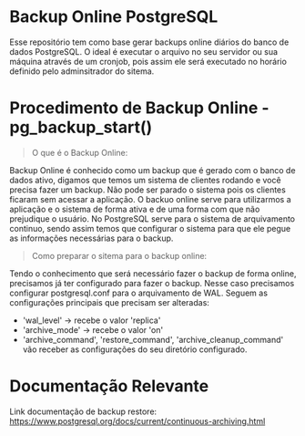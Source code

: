 # Backup Online PostgreSQL
Esse repositório tem como base gerar backups online diários do banco de dados PostgreSQL. O ideal é executar o arquivo no seu servidor ou sua máquina através de um cronjob, pois assim ele será executado no horário definido pelo adminsitrador do sitema.

# Procedimento de Backup Online - pg_backup_start()
> O que é o Backup Online:

Backup Online é conhecido como um backup que é gerado com o banco de dados ativo, digamos que temos um sistema de clientes rodando e você precisa fazer um backup. Não pode ser parado o sistema pois os clientes ficaram sem acessar a aplicação. O backuo online serve para utilizarmos a aplicação e o sistema de forma ativa e de uma forma com que não prejudique o usuário.
No PostgreSQL serve para o sistema de arquivamento continuo, sendo assim temos que configurar o sistema para que ele pegue as informações necessárias para o backup.

> Como preparar o sitema para o backup online:

Tendo o conhecimento que será necessário fazer o backup de forma online, precisamos já ter configurado para fazer o backup. Nesse caso precisamos configurar postgresql.conf para o arquivamento de WAL. Seguem as configurações principais que precisam ser alteradas:
- 'wal_level' -> recebe o valor 'replica'
- 'archive_mode' -> recebe o valor 'on'
- 'archive_command', 'restore_command', 'archive_cleanup_command' vão receber as configurações do seu diretório configurado.

# Documentação Relevante

Link documentação de backup restore: https://www.postgresql.org/docs/current/continuous-archiving.html
